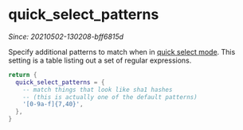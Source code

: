 # quick_select_patterns

*Since: 20210502-130208-bff6815d*

Specify additional patterns to match when in [quick select mode](../../../quickselect.md).
This setting is a table listing out a set of regular expressions.

```lua
return {
  quick_select_patterns = {
    -- match things that look like sha1 hashes
    -- (this is actually one of the default patterns)
    '[0-9a-f]{7,40}',
  },
}
```


